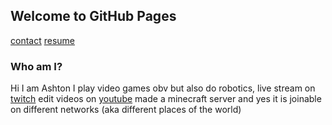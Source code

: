 ## Welcome to GitHub Pages
[contact](https://neverlivedordied.github.io/contact.github.io/index.html)   [resume](https://neverlivedordied.github.io/resume/) 

### Who am I?

Hi I am Ashton I play video games obv but also do robotics, live stream on [twitch](twitch.tv/theminebrothers3) edit videos on [youtube](https://www.youtube.com/channel/UCJ6eg0CjOAtyeoOM8am6ktA) made a minecraft server and yes it is joinable on different networks (aka different places of the world)


